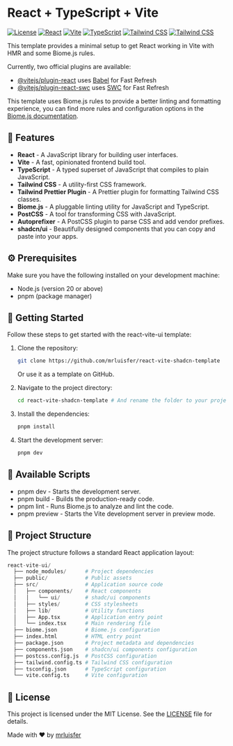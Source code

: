 # React + TypeScript + Vite

[![License](https://img.shields.io/badge/license-MIT-blue.svg)](https://github.com/mrluisfer/react-vite-shadcn-template/blob/main/LICENSE)
[![React](https://img.shields.io/badge/react.js-blue.svg)](http://react.dev/)
[![Vite](https://img.shields.io/badge/vite-purple.svg)](https://vitejs.dev/)
[![TypeScript](https://img.shields.io/badge/typescript-blue.svg)](https://www.typescriptlang.org/)
[![Tailwind CSS](https://img.shields.io/badge/tailwindcss-v4-blue.svg)](https://tailwindcss.com/)
[![Tailwind CSS](https://img.shields.io/badge/pnpm-v8-orange.svg)](https://pnpm.io/)

This template provides a minimal setup to get React working in Vite with HMR and some Biome.js rules.

Currently, two official plugins are available:

- [@vitejs/plugin-react](https://github.com/vitejs/vite-plugin-react/blob/main/packages/plugin-react/README.md) uses [Babel](https://babeljs.io/) for Fast Refresh
- [@vitejs/plugin-react-swc](https://github.com/vitejs/vite-plugin-react-swc) uses [SWC](https://swc.rs/) for Fast Refresh

This template uses Biome.js rules to provide a better linting and formatting experience, you can find more rules and configuration options in the [Biome.js documentation](https://biomejs.dev/).

## 🎉 Features

- **React** - A JavaScript library for building user interfaces.
- **Vite** - A fast, opinionated frontend build tool.
- **TypeScript** - A typed superset of JavaScript that compiles to plain JavaScript.
- **Tailwind CSS** - A utility-first CSS framework.
- **Tailwind Prettier Plugin** - A Prettier plugin for formatting Tailwind CSS classes.
- **Biome.js** - A pluggable linting utility for JavaScript and TypeScript.
- **PostCSS** - A tool for transforming CSS with JavaScript.
- **Autoprefixer** - A PostCSS plugin to parse CSS and add vendor prefixes.
- **shadcn/ui** - Beautifully designed components that you can copy and paste into your apps.

## ⚙️ Prerequisites

Make sure you have the following installed on your development machine:

- Node.js (version 20 or above)
- pnpm (package manager)

## 🚀 Getting Started

Follow these steps to get started with the react-vite-ui template:

1. Clone the repository:

   ```bash
   git clone https://github.com/mrluisfer/react-vite-shadcn-template
   ```

   Or use it as a template on GitHub.

2. Navigate to the project directory:

   ```bash
   cd react-vite-shadcn-template # And rename the folder to your project name
   ```

3. Install the dependencies:

   ```bash
   pnpm install
   ```

4. Start the development server:

   ```bash
   pnpm dev
   ```

## 📜 Available Scripts

- pnpm dev - Starts the development server.
- pnpm build - Builds the production-ready code.
- pnpm lint - Runs Biome.js to analyze and lint the code.
- pnpm preview - Starts the Vite development server in preview mode.

## 📂 Project Structure

The project structure follows a standard React application layout:

```python
react-vite-ui/
  ├── node_modules/      # Project dependencies
  ├── public/            # Public assets
  ├── src/               # Application source code
  │   ├── components/    # React components
  │   │   └── ui/        # shadc/ui components
  │   ├── styles/        # CSS stylesheets
  │   ├── lib/           # Utility functions
  │   ├── App.tsx        # Application entry point
  │   └── index.tsx      # Main rendering file
  ├── biome.json         # Biome.js configuration
  ├── index.html         # HTML entry point
  ├── package.json       # Project metadata and dependencies
  ├── components.json    # shadcn/ui components configuration
  ├── postcss.config.js  # PostCSS configuration
  ├── tailwind.config.ts # Tailwind CSS configuration
  ├── tsconfig.json      # TypeScript configuration
  └── vite.config.ts     # Vite configuration
```

## 📄 License

This project is licensed under the MIT License. See the [LICENSE](https://choosealicense.com/licenses/mit/) file for details.

Made with ❤️ by [mrluisfer](https://github.com/mrluisfer)
